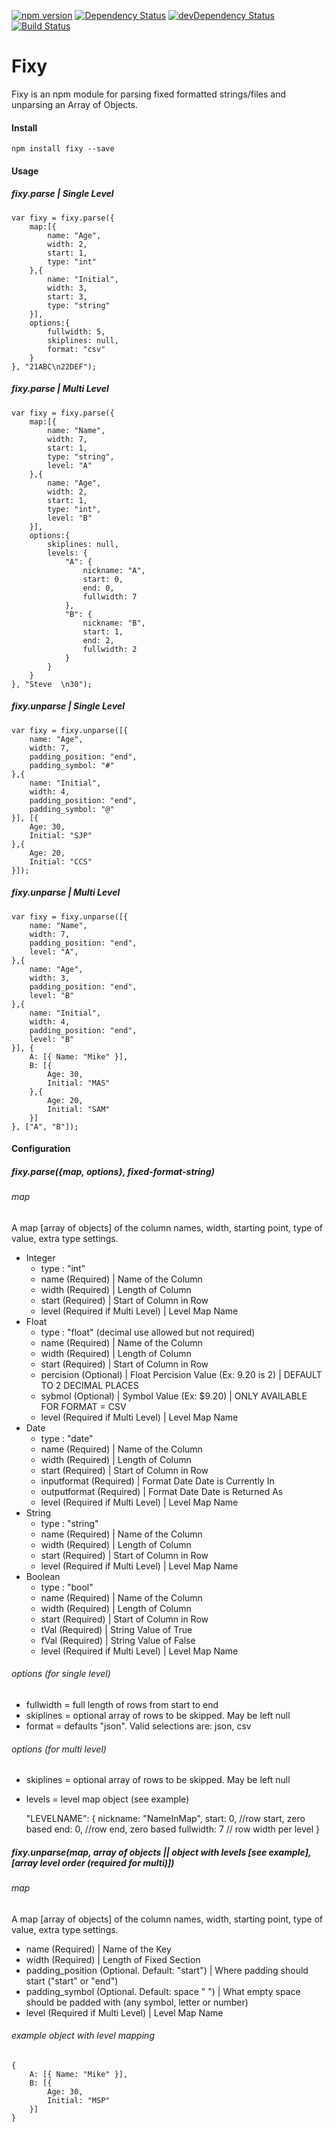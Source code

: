[![npm version](https://badge.fury.io/js/fixy.svg)](https://badge.fury.io/js/fixy)
[![Dependency Status](https://david-dm.org/SteveyPugs/fixy.svg)](https://david-dm.org/SteveyPugs/fixy)
[![devDependency Status](https://david-dm.org/SteveyPugs/fixy/dev-status.svg)](https://david-dm.org/SteveyPugs/fixy#info=devDependencies)
[![Build Status](https://travis-ci.org/SteveyPugs/fixy.svg?branch=master)](https://travis-ci.org/SteveyPugs/fixy)

# Fixy
   
Fixy is an npm module for parsing fixed formatted strings/files and unparsing an Array of Objects.

#### Install

	npm install fixy --save

#### Usage
##### fixy.parse | Single Level

	var fixy = fixy.parse({
		map:[{
			name: "Age",
			width: 2,
			start: 1,
			type: "int"
		},{
			name: "Initial",
			width: 3,
			start: 3,
			type: "string"
		}],
		options:{
			fullwidth: 5,
			skiplines: null,
			format: "csv"
		}
	}, "21ABC\n22DEF");

##### fixy.parse | Multi Level

	var fixy = fixy.parse({
		map:[{
			name: "Name",
			width: 7,
			start: 1,
			type: "string",
			level: "A"
		},{
			name: "Age",
			width: 2,
			start: 1,
			type: "int",
			level: "B"
		}],
		options:{
			skiplines: null,
			levels: {
				"A": {
					nickname: "A",
					start: 0,
					end: 0,
					fullwidth: 7
				},
				"B": {
					nickname: "B",
					start: 1,
					end: 2,
					fullwidth: 2
				}
			}
		}
	}, "Steve  \n30");

##### fixy.unparse | Single Level

	var fixy = fixy.unparse([{
		name: "Age",
		width: 7,
		padding_position: "end",
		padding_symbol: "#"
	},{
		name: "Initial",
		width: 4,
		padding_position: "end",
		padding_symbol: "@"
	}], [{
		Age: 30,
		Initial: "SJP"
	},{
		Age: 20,
		Initial: "CCS"
	}]);

##### fixy.unparse | Multi Level

	var fixy = fixy.unparse([{
		name: "Name",
		width: 7,
		padding_position: "end",
		level: "A",
	},{
		name: "Age",
		width: 3,
		padding_position: "end",
		level: "B"
	},{
		name: "Initial",
		width: 4,
		padding_position: "end",
		level: "B"
	}], {
		A: [{ Name: "Mike" }],
		B: [{
			Age: 30,
			Initial: "MAS"
		},{
			Age: 20,
			Initial: "SAM"
		}]
	}, ["A", "B"]);


#### Configuration

##### fixy.parse({map, options}, fixed-format-string)

###### map

A map [array of objects] of the column names, width, starting point, type of value, extra type settings.


- Integer
	- type : "int"
	- name (Required) | Name of the Column
	- width (Required) | Length of Column
	- start (Required) | Start of Column in Row
	- level (Required if Multi Level) | Level Map Name
- Float
	- type : "float" (decimal use allowed but not required)
	- name (Required) | Name of the Column
	- width (Required) | Length of Column
	- start (Required) | Start of Column in Row
	- percision (Optional) | Float Percision Value (Ex: 9.20 is 2) | DEFAULT TO 2 DECIMAL PLACES
	- sybmol (Optional) | Symbol Value (Ex: $9.20) | ONLY AVAILABLE FOR FORMAT = CSV
	- level (Required if Multi Level) | Level Map Name
- Date
	- type : "date"
	- name (Required) | Name of the Column
	- width (Required) | Length of Column
	- start (Required) | Start of Column in Row
	- inputformat (Required) | Format Date Date is Currently In
	- outputformat (Required) | Format Date Date is Returned As
	- level (Required if Multi Level) | Level Map Name
- String
	- type : "string"
	- name (Required) | Name of the Column
	- width (Required) | Length of Column
	- start (Required) | Start of Column in Row
	- level (Required if Multi Level) | Level Map Name
- Boolean
	- type : "bool"
	- name (Required) | Name of the Column
	- width (Required) | Length of Column
	- start (Required) | Start of Column in Row
	- tVal (Required) | String Value of True
	- fVal (Required) | String Value of False
	- level (Required if Multi Level) | Level Map Name

###### options (for single level)
	
- fullwidth = full length of rows from start to end
- skiplines = optional array of rows to be skipped. May be left null
- format = defaults "json". Valid selections are: json, csv

###### options (for multi level)
	
- skiplines = optional array of rows to be skipped. May be left null
- levels = level map object (see example)


	"LEVELNAME": {
		nickname: "NameInMap",
		start: 0, //row start, zero based
		end: 0, //row end, zero based
		fullwidth: 7 // row width per level
	}


##### fixy.unparse(map, array of objects || object with levels [see example], [array level order (required for multi)])

###### map

A map [array of objects] of the column names, width, starting point, type of value, extra type settings.

- name (Required) | Name of the Key
- width (Required) | Length of Fixed Section
- padding_position (Optional. Default: "start") | Where padding should start ("start" or "end")
- padding_symbol (Optional. Default: space " ") | What empty space should be padded with (any symbol, letter or number)
- level (Required if Multi Level) | Level Map Name

###### example object with level mapping

	{
		A: [{ Name: "Mike" }],
		B: [{
			Age: 30,
			Initial: "MSP"
		}]
	}
